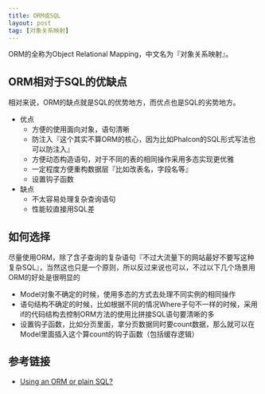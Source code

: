 ```yaml
---
title: ORM或SQL
layout: post
tag: [对象关系映射]
---
```


ORM的全称为Object Relational Mapping，中文名为『对象关系映射』。

## ORM相对于SQL的优缺点

相对来说，ORM的缺点就是SQL的优势地方，而优点也是SQL的劣势地方。

* 优点
	* 方便的使用面向对象，语句清晰
	* 防注入『这个其实不算ORM的核心，因为比如Phalcon的SQL形式写法也可以防注入』
	* 方便动态构造语句，对于不同的表的相同操作采用多态实现更优雅
	* 一定程度方便重构数据层『比如改表名，字段名等』
	* 设置钩子函数
* 缺点
	* 不太容易处理复杂查询语句
	* 性能较直接用SQL差


## 如何选择

尽量使用ORM，除了含子查询的复杂语句『不过大流量下的网站最好不要写这种复杂SQL』，当然这也只是一个原则，所以反过来说也可以，不过以下几个场景用ORM的好处是很明显的

* Model对象不确定的时候，使用多态的方式去处理不同实例的相同操作
* 语句结构不确定的时候，比如根据不同的情况Where子句不一样的时候，采用if的代码结构去控制ORM方法的使用比拼接SQL语句要清晰的多
* 设置钩子函数，比如分页里面，拿分页数据同时要count数据，那么就可以在Model里面插入这个算count的钩子函数（包括缓存逻辑）

## 参考链接

* [Using an ORM or plain SQL?](http://stackoverflow.com/questions/494816/using-an-orm-or-plain-sql/494853#494853)
